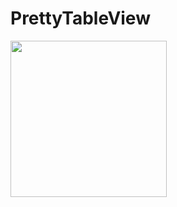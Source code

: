 # PrettyTableView

<img src="https://github.com/bgoncharov/PrettyTableView/blob/main/previews/preview1.gif" width="250"> 
